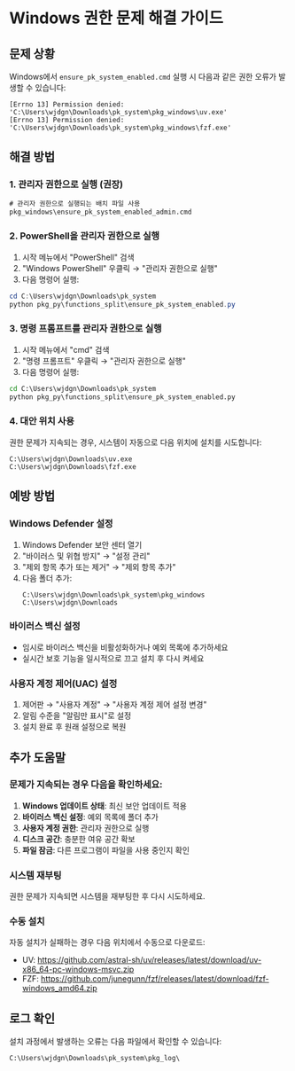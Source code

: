# Windows 권한 문제 해결 가이드

## 문제 상황
Windows에서 `ensure_pk_system_enabled.cmd` 실행 시 다음과 같은 권한 오류가 발생할 수 있습니다:
```
[Errno 13] Permission denied: 'C:\Users\wjdgn\Downloads\pk_system\pkg_windows\uv.exe'
[Errno 13] Permission denied: 'C:\Users\wjdgn\Downloads\pk_system\pkg_windows\fzf.exe'
```

## 해결 방법

### 1. 관리자 권한으로 실행 (권장)
```cmd
# 관리자 권한으로 실행되는 배치 파일 사용
pkg_windows\ensure_pk_system_enabled_admin.cmd
```

### 2. PowerShell을 관리자 권한으로 실행
1. 시작 메뉴에서 "PowerShell" 검색
2. "Windows PowerShell" 우클릭 → "관리자 권한으로 실행"
3. 다음 명령어 실행:
```powershell
cd C:\Users\wjdgn\Downloads\pk_system
python pkg_py\functions_split\ensure_pk_system_enabled.py
```

### 3. 명령 프롬프트를 관리자 권한으로 실행
1. 시작 메뉴에서 "cmd" 검색
2. "명령 프롬프트" 우클릭 → "관리자 권한으로 실행"
3. 다음 명령어 실행:
```cmd
cd C:\Users\wjdgn\Downloads\pk_system
python pkg_py\functions_split\ensure_pk_system_enabled.py
```

### 4. 대안 위치 사용
권한 문제가 지속되는 경우, 시스템이 자동으로 다음 위치에 설치를 시도합니다:
```
C:\Users\wjdgn\Downloads\uv.exe
C:\Users\wjdgn\Downloads\fzf.exe
```

## 예방 방법

### Windows Defender 설정
1. Windows Defender 보안 센터 열기
2. "바이러스 및 위협 방지" → "설정 관리"
3. "제외 항목 추가 또는 제거" → "제외 항목 추가"
4. 다음 폴더 추가:
   ```
   C:\Users\wjdgn\Downloads\pk_system\pkg_windows
   C:\Users\wjdgn\Downloads
   ```

### 바이러스 백신 설정
- 임시로 바이러스 백신을 비활성화하거나 예외 목록에 추가하세요
- 실시간 보호 기능을 일시적으로 끄고 설치 후 다시 켜세요

### 사용자 계정 제어(UAC) 설정
1. 제어판 → "사용자 계정" → "사용자 계정 제어 설정 변경"
2. 알림 수준을 "알림만 표시"로 설정
3. 설치 완료 후 원래 설정으로 복원

## 추가 도움말

### 문제가 지속되는 경우 다음을 확인하세요:
1. **Windows 업데이트 상태**: 최신 보안 업데이트 적용
2. **바이러스 백신 설정**: 예외 목록에 폴더 추가
3. **사용자 계정 권한**: 관리자 권한으로 실행
4. **디스크 공간**: 충분한 여유 공간 확보
5. **파일 잠금**: 다른 프로그램이 파일을 사용 중인지 확인

### 시스템 재부팅
권한 문제가 지속되면 시스템을 재부팅한 후 다시 시도하세요.

### 수동 설치
자동 설치가 실패하는 경우 다음 위치에서 수동으로 다운로드:
- UV: https://github.com/astral-sh/uv/releases/latest/download/uv-x86_64-pc-windows-msvc.zip
- FZF: https://github.com/junegunn/fzf/releases/latest/download/fzf-windows_amd64.zip

## 로그 확인
설치 과정에서 발생하는 오류는 다음 파일에서 확인할 수 있습니다:
```
C:\Users\wjdgn\Downloads\pk_system\pkg_log\
``` 